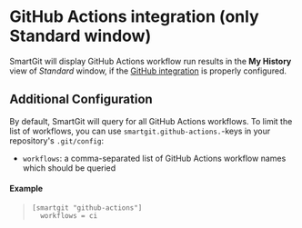 # GitHub Actions integration (only Standard window)

SmartGit will display GitHub Actions workflow run results  in the **My History** view of
*Standard* window, if the [GitHub integration](GitHub-integration.md) is properly configured.

## Additional Configuration

By default, SmartGit will query for all GitHub Actions workflows.
To limit the list of workflows, you can use `smartgit.github-actions.`-keys
in your repository's `.git/config`:

* `workflows`: a comma-separated list of GitHub Actions workflow names which should be queried

#### Example
>
>``` text
>[smartgit "github-actions"]
>   workflows = ci
>```
